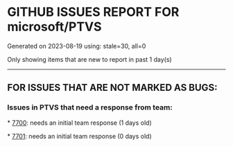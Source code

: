 
# GITHUB ISSUES REPORT FOR microsoft/PTVS


Generated on 2023-08-19 using: stale=30, all=0


Only showing items that are new to report in past 1 day(s)


---

## FOR ISSUES THAT ARE NOT MARKED AS BUGS:


### Issues in PTVS that need a response from team:


\* [7700](https://github.com/microsoft/PTVS/issues/7700 "Python code not working on mac "): needs an initial team response (1 days old)

\* [7701](https://github.com/microsoft/PTVS/issues/7701 "No IntelliSense when import a new created django app."): needs an initial team response (0 days old)
